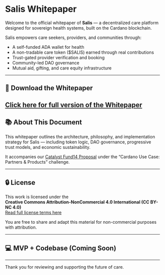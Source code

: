 # Salis Whitepaper

Welcome to the official whitepaper of **Salis** — a decentralized care platform designed for sovereign health systems, built on the Cardano blockchain.

Salis empowers care seekers, providers, and communities through:

- A self-funded ADA wallet for health
- A non-tradable care token ($SALIS) earned through real contributions
- Trust-gated provider verification and booking
- Community-led DAO governance
- Mutual aid, gifting, and care equity infrastructure

---

## 📄 Download the Whitepaper

[Click here for full version of the Whitepaper](Salis_Whitepaper.pdf)
---

## 📚 About This Document

This whitepaper outlines the architecture, philosophy, and implementation strategy for Salis — including token logic, DAO governance, progressive trust models, and economic sustainability.

It accompanies our [Catalyst Fund14 Proposal](https://app.projectcatalyst.io/) under the “Cardano Use Case: Partners & Products” challenge.

---

## 🔒 License

This work is licensed under the  
**Creative Commons Attribution-NonCommercial 4.0 International (CC BY-NC 4.0)**  
[Read full license terms here](https://creativecommons.org/licenses/by-nc/4.0/)

You are free to share and adapt this material for non-commercial purposes with attribution.

---

## 💻 MVP + Codebase (Coming Soon)

---

Thank you for reviewing and supporting the future of care.
